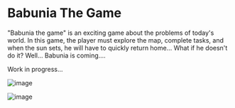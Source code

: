 # Babunia The Game

"Babunia the game"
is an exciting game about the problems of today's world. 
In this game, the player must explore the map, complete tasks, and when the sun sets, he will have to quickly return home...
What if he doesn't do it?
Well... Babunia is coming....


Work in progress...

![image](https://github.com/user-attachments/assets/2163c29e-2ce5-4009-99eb-5cb0e800e6dd)

![image](https://github.com/user-attachments/assets/9936602a-3f60-49d3-841b-7ece673ec47b)









